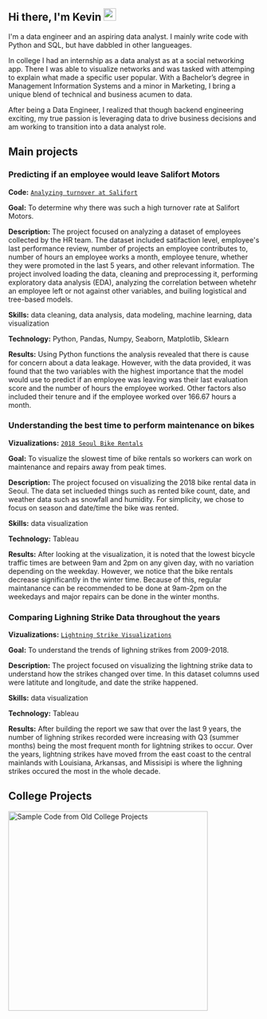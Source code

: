 ## Hi there, I'm Kevin <img src="https://media.giphy.com/media/hvRJCLFzcasrR4ia7z/giphy.gif" width="25">

I'm a data engineer and an aspiring data analyst. I mainly write code with Python and SQL, but have dabbled in other langueages.

In college I had an internship as a data analyst as at a social networking app. There I was able to visualize networks and was tasked with attemping to explain what made a specific user popular. With a Bachelor’s degree in Management Information Systems and a minor in Marketing, I bring a unique blend of technical and business acumen to data. 

After being a Data Engineer, I realized that though backend engineering exciting, my true passion is leveraging data to drive business decisions and am working to transition into a data analyst role.


  
## Main projects

### Predicting if an employee would leave Salifort Motors
**Code:** [`Analyzing turnover at Salifort`](https://github.com/kevinlam-aus/Portfolio-Projects/blob/main/Salifort%20Motors%20Capstone%20Project.ipynb)

**Goal:** To determine why there was such a high turnover rate at Salifort Motors.

**Description:** The project focused on analyzing a dataset of employees collected by the HR team. The dataset included satifaction level, employee's last performance review, number of projects an employee contributes to, number of hours an employee works a month, employee tenure, whether they were promoted in the last 5 years, and other relevant information. The project involved loading the data, cleaning and preprocessing it, performing exploratory data analysis (EDA), analyzing the correlation between whetehr an employee left or not against other variables, and builing logistical and tree-based models.

**Skills:** data cleaning, data analysis, data modeling, machine learning, data visualization

**Technology:** Python, Pandas, Numpy, Seaborn, Matplotlib, Sklearn

**Results:** Using Python functions the analysis revealed that there is cause for concern about a data leakage. However, with the data provided, it was found that the two variables with the highest importance that the model would use to predict if an employee was leaving was their last evaluation score and the number of hours the employee worked. Other factors also included their tenure and if the employee worked over 166.67 hours a month.


### Understanding the best time to perform maintenance on bikes
**Vizualizations:** [`2018 Seoul Bike Rentals`](https://public.tableau.com/app/profile/kevin.lam5742/viz/2018SeoulAverageWeekdayBikeRentalsHour/Story1)

**Goal:** To visualize the slowest time of bike rentals so workers can work on maintenance and repairs away from peak times. 

**Description:** The project focused on visualizing the 2018 bike rental data in Seoul. The data set inclueded things such as rented bike count, date, and weather data such as snowfall and humidity. For simplicity, we chose to focus on season and date/time the bike was rented.

**Skills:** data visualization

**Technology:** Tableau

**Results:** After looking at the visualization, it is noted that the lowest bicycle traffic times are between 9am and 2pm on any given day, with no variation depending on the weekday. However, we notice that the bike rentals decrease significantly in the winter time. Because of this, regular maintanance can be recommended to be done at 9am-2pm on the weekedays and major repairs can be done in the winter months.


### Comparing Lighning Strike Data throughout the years
**Vizualizations:** [`Lightning Strike Visualizations`](https://public.tableau.com/app/profile/kevin.lam5742/viz/LightningStrikeData_17164276522070/LightningData)

**Goal:** To understand the trends of lighning strikes from 2009-2018. 

**Description:** The project focused on visualizing the lightning strike data to understand how the strikes changed over time. In this dataset columns used were latitute and longitude, and date the strike happened. 

**Skills:** data visualization

**Technology:** Tableau

**Results:** After building the report we saw that over the last 9 years,  the number of lighning strikes recorded were increasing with Q3 (summer months) being the  most frequent month for lightning strikes to occur. Over the years, lightning strikes have moved frrom the east coast to the central mainlands with Louisiana, Arkansas, and Missisipi is where the lighning strikes occured the most in the whole decade.


## College Projects

<p align="left">
  <a href="https://github.com/kevinlam-aus/College-Projects"><img width="400" src="https://github-readme-stats-git-masterrstaa-rickstaa.vercel.app/api/pin/?username=kevinlam-aus&repo=College-Projects&theme=react&bg_color=1F222E&title_color=F85D7F&icon_color=F8D866&hide_border=true&show_icons=false" alt="Sample Code from Old College Projects"></a>
  </p>



